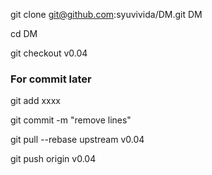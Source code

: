 
git clone git@github.com:syuvivida/DM.git DM

cd DM

git checkout v0.04


### For commit later
git add xxxx

git commit -m "remove lines"

git pull --rebase upstream v0.04

git push origin v0.04

